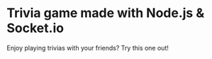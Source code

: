 # Trivia game made with Node.js & Socket.io
Enjoy playing trivias with your friends? Try this one out! 
